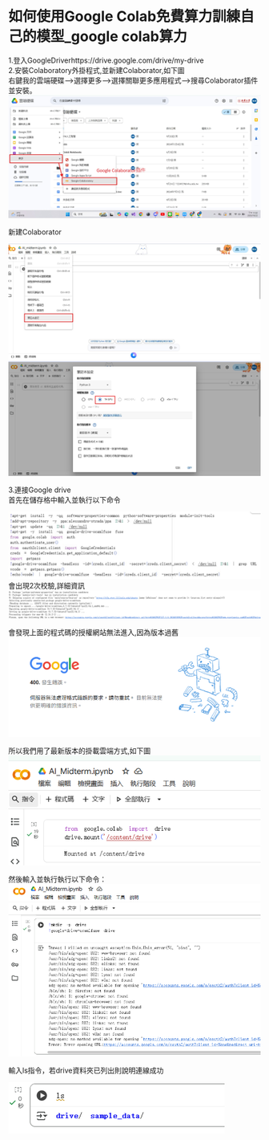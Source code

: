 # 如何使用Google Colab免費算力訓練自己的模型_google colab算力
1.登入GoogleDriverhttps://drive.google.com/drive/my-drive  
2.安裝Colaboratory外掛程式,並新建Colaborator,如下圖  
右鍵我的雲端硬碟—>選擇更多—>選擇關聯更多應用程式—>搜尋Colaborator插件並安裝。  
![image](https://github.com/Black-05/AI_midterm/blob/main/1.jpg)

新建Colaborator

![image](https://github.com/Black-05/AI_midterm/blob/main/2.jpg)
![image](https://github.com/Black-05/AI_midterm/blob/main/3.jpg)

3.連接Google drive  
首先在儲存格中輸入並執行以下命令  

![image](https://github.com/Black-05/AI_midterm/blob/main/4.jpg)
會出現2次校驗,詳細資訊
![image](https://github.com/Black-05/AI_midterm/blob/main/5.png)

會發現上面的程式碼的授權網站無法進入,因為版本過舊
![image](https://github.com/Black-05/AI_midterm/blob/main/6.png)

所以我們用了最新版本的掛載雲端方式,如下圖  
![image](https://github.com/Black-05/AI_midterm/blob/main/7.1.png)  

然後輸入並執行執行以下命令：  
![image](https://github.com/Black-05/AI_midterm/blob/main/7.2.png)    

輸入ls指令，若drive資料夾已列出則說明連線成功  

![image](https://github.com/Black-05/AI_midterm/blob/main/8.png)  

